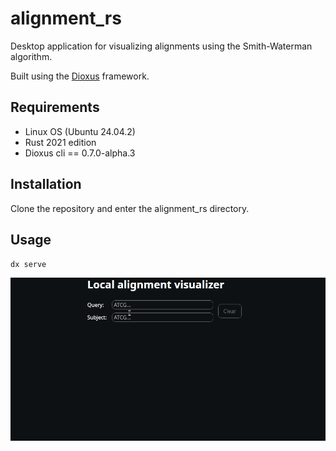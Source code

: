 # alignment_rs
Desktop application for visualizing alignments using the Smith-Waterman algorithm.

Built using the [Dioxus](https://github.com/DioxusLabs/dioxus) framework.

## Requirements
- Linux OS (Ubuntu 24.04.2)
- Rust 2021 edition
- Dioxus cli == 0.7.0-alpha.3

## Installation
Clone the repository and enter the alignment_rs directory.

## Usage
`dx serve`

![play_gif](https://github.com/OscarAspelin95/alignment_rs/blob/7af0b08048db199f6d69ec50b9fe91c569ea6b2e/alignment.gif)
